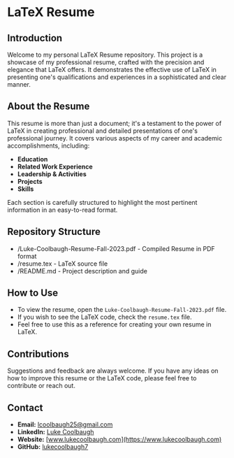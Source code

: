 # LaTeX Resume

## Introduction

Welcome to my personal LaTeX Resume repository. This project is a showcase of my professional resume, crafted with the precision and elegance that LaTeX offers. It demonstrates the effective use of LaTeX in presenting one's qualifications and experiences in a sophisticated and clear manner.

## About the Resume

This resume is more than just a document; it's a testament to the power of LaTeX in creating professional and detailed presentations of one's professional journey. It covers various aspects of my career and academic accomplishments, including:

- **Education**
- **Related Work Experience**
- **Leadership & Activities**
- **Projects**
- **Skills**

Each section is carefully structured to highlight the most pertinent information in an easy-to-read format.

## Repository Structure

- /Luke-Coolbaugh-Resume-Fall-2023.pdf - Compiled Resume in PDF format
- /resume.tex - LaTeX source file
- /README.md - Project description and guide

## How to Use

- To view the resume, open the `Luke-Coolbaugh-Resume-Fall-2023.pdf` file.
- If you wish to see the LaTeX code, check the `resume.tex` file.
- Feel free to use this as a reference for creating your own resume in LaTeX.

## Contributions

Suggestions and feedback are always welcome. If you have any ideas on how to improve this resume or the LaTeX code, please feel free to contribute or reach out.

## Contact

- **Email:** [lcoolbaugh25@gmail.com](mailto:lcoolbaugh25@gmail.com)
- **LinkedIn:** [Luke Coolbaugh](https://www.linkedin.com/in/luke-coolbaugh/)
- **Website:** [www.lukecoolbaugh.com](https://www.lukecoolbaugh.com)
- **GitHub:** [lukecoolbaugh7](https://github.com/lukecoolbaugh7)
